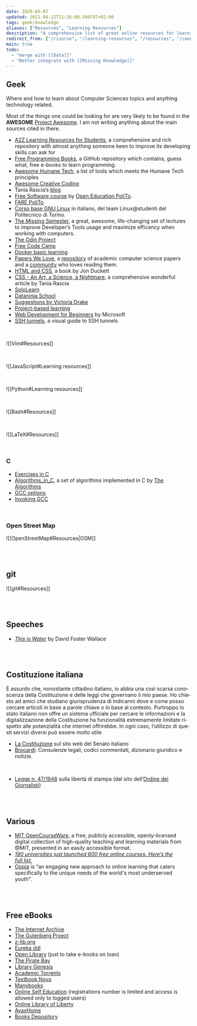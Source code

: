 ```yaml
---
date: 2020-05-07
updated: 2021-04-12T11:16:08.540797+02:00
tags: geek/knowledge
aliases: ["Resources", "Learning Resources"]
description: "A comprehensive list of great online resources for learning and more. Links to official documentation aren't included, since it can usually be found with a quick and trivial research."
redirect_from: ["/risorse", "/learning-resources", "/resources", "/conoscenza", "/sapere"]
main: true
todo:
  - "merge with [[Data]]"
  - "Better integrate with [[Missing Knowledge]]"
---
```

## Geek

Where and how to learn about Computer Sciences topics and anything technology related.

<div class="blue box">
	Most of the things one could be looking for are very likely to be found in the <b>AWESOME</b> <a href="https://project-awesome.org"  target="_blank" title="Project Awesome">Project Awesome</a>. I am not writing anything about the main sources cited in there.
</div>

- [A2Z Learning Resources for Students](https://github.com/dipakkr/A-to-Z-Resources-for-Students), a comprehensive and rich repository with almost anything someone keen to improve its developing skills can ask for
- [Free Programming Books](https://github.com/EbookFoundation/free-programming-books "Free Programming Books"), a GitHub repository which contains, guess what, free e-books to learn programming.
- [Awesome Humane Tech](https://github.com/humanetech-community/awesome-humane-tech), a list of tools which meets the Humane Tech principles
- [Awesome Creative Coding](https://github.com/terkelg/awesome-creative-coding)
- Tania Rascia’s [blog](https://www.taniarascia.com/)
- [Free Software course](https://github.com/open-education-polito/free-software-course) by [Open Education PoliTo](https://openeducation.polito.it).
- [FARE PoliTo](https://fare.polito.it/corsi-completi "FARE PoliTo")
- [Corso base GNU Linux](https://linux.studenti.polito.it/wp/corso-gnu-linux-base-autunno-2019/) in italiano, del team Linux@studenti del Politecnico di Torino.
- [The Missing Semester](https://missing.csail.mit.edu/ "The Missing Semester"), a great, awesome, life-changing set of lectures to improve Developer’s Tools usage and maximize efficency when working with computers.
- [The Odin Project](https://www.theodinproject.com "The Odin Project")
- [Free Code Camp](https://www.freecodecamp.org/ "Free Code Camp")
- [Docker basic learning](https://github.com/championshuttler/docker-basicLearning)
- [Papers We Love](https://paperswelove.org/), a [repository](https://github.com/papers-we-love/papers-we-love) of academic computer science papers and a [community](https://github.com/papers-we-love/papers-we-love/wiki/Creating-a-PWL-chapter) who loves reading them.
- [HTML and CSS](http://www.htmlandcssbook.com/ "HTML and CSS the book"), a book by Jon Duckett
- [CSS - An Art, a Science, a Nightmare](https://www.taniarascia.com/overview-of-css-concepts/), a comprehensive wonderful article by Tania Rascia
- [SoloLearn](https://www.sololearn.com/ "SoloLearn")
- [Dataninja School](https://school.dataninja.it/)
- [Suggestions by Victoria Drake](https://victoria.dev/blog/top-free-resources-for-developing-coding-superpowers/ "Top Free resources for Developing Coding Superpowers - victoria.dev")
- [Project-based learning](https://github.com/tuvtran/project-based-learning "project-based-learning on GitHub")
- [Web Development for Beginners](https://github.com/microsoft/Web-Dev-For-Beginners "Web Development for Beginners on GitHub") by Microsoft
- [SSH tunnels](https://robotmoon.com/ssh-tunnels/ "A visual guide to SSH tunnels"), a visual guide to SSH tunnels

<br>

![[Vim#Resources]]

<br>

![[JavaScript#Learning resources]]

<br>

![[Python#Learning resources]]

<br>

![[Bash#Resources]]

<br>

![[LaTeX#Resources]]

<br>

### C

- [Exercises in C](https://www.w3resource.com/c-programming-exercises/ "W3 resource - C programming exercises")
- [Algorithms\_in\_C](https://thealgorithms.github.io/C/index.html "Algorithms\_in\_C"), a set of algorithms implemented in C by [The Algorithms](https://the-algorithms.com "The Algorithms")
- [GCC options](https://www.thegeekstuff.com/2012/10/gcc-compiler-options/ "GCC Compiler options")
- [Invoking GCC](https://gcc.gnu.org/onlinedocs/gcc/Invoking-GCC.html "Invoking GCC")


<br>

### Open Street Map

![[OpenStreetMap#Resources|OSM]]

<br>
<br>

## git

![[git#Resources]]

<br>
<br>

## Speeches

- [<cite>This is Water</cite>](https://youtu.be/ms2BvRbjOYo "“This is Water„ by David Foster Wallace on YouTube") by David Foster Wallace

<br>
<br>

## Costituzione italiana

<p lang="it">È assurdo che, nonostante cittadino italiano, io abbia una così scarsa conoscenza della Costituzione e delle leggi che governano il mio paese. Ho chiesto ad amici che studiano giurisprudenza di indicarmi dove e come posso cercare articoli in base a parole chiave o in base al contesto. Purtroppo lo stato italiano non offre un sistema ufficiale per cercare le informazioni e la digitalizzazione della Costituzione ha funzionalità estremamente limitate rispetto alle potenzialità che internet offrirebbe. In ogni caso, l’utilizzo di questi servizi diversi può essere molto utile</p>

- [La Costituzione](https://www.senato.it/1024 "La Costituzione italiana") sul sito web del Senato italiano
- [Brocardi](https://www.brocardi.it/ "Brocardi"): Consulenze legali, codici commentati, dizionario giuridico e notizie.

<br>

- [Legge n. 47/1948](https://www.odg.it/legge-n-47-1948/24253 "Legge n. 47/1948") sulla libertà di stampa (dal sito dell’[Ordine dei Giornalisti](https://odg.it "Ordine dei Giornalisti"))

<br>
<br>

## Various

- [MIT OpenCourseWare](https://openlearning.mit.edu/courses-programs/mit-opencourseware "MIT OpenCourseWare"), a free, publicly accessible, openly-licensed digital collection of high-quality teaching and learning materials from @MIT, presented in an easily accessible format.
- [*190 universities just launched 600 free online courses. Here’s the full list.*](https://www.classcentral.com/report/new-courses-october-2018/ "190 universities just launched 600 free online courses. Here’s the full list.")
- [Oppia](https://www.oppia.org "Oppia") is <q cite="https://www.oppiafoundation.org/about-oppia">an engaging new approach to online learning that caters specifically to the unique needs of the world's most underserved youth</q>.

<br>
<br>

## Free eBooks

- [The Internet Archive](https://archive.org "The Internet Archive")
- [The Gutenberg Proect](https://www.gutenberg.org "Project Gutenberg")
- [z-lib.org](https://z-lib.org "z-lib.org")
- [Eureka ddl](https://eurekaddl.icu/ "Eureka ddl")
- [Open Library](https://openlibrary.org/ "Open Library") (just to take e-books on loan)
- [The Pirate Bay](https://thepiratebay.org "The Pirate Bay")
- [Library Genesis](http://libgen.rs/ "Library Genesis")
- [Academic Torrents](https://academictorrents.com/ "Academic Torrents")
- [Textbook Nova](https://textbooknova.com)
- [Manybooks](http://www.manybooks.net)
- [Online Self Education](https://onlineselfeducation.com/) (registrations number is limited and access is allowed only to logged users)
- [Online Library of Liberty](http://oll.libertyfund.org)
- [AvaxHome](https://avxhm.is)
- [Books Depository](https://www.bookdepository.com/publishers/T-N-T-Books)